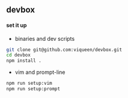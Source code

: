 ## devbox

#### set it up

- binaries and dev scripts

```bash
git clone git@github.com:viqueen/devbox.git
cd devbox
npm install .
```

- vim and prompt-line

```bash
npm run setup:vim
npm run setup:prompt
```
